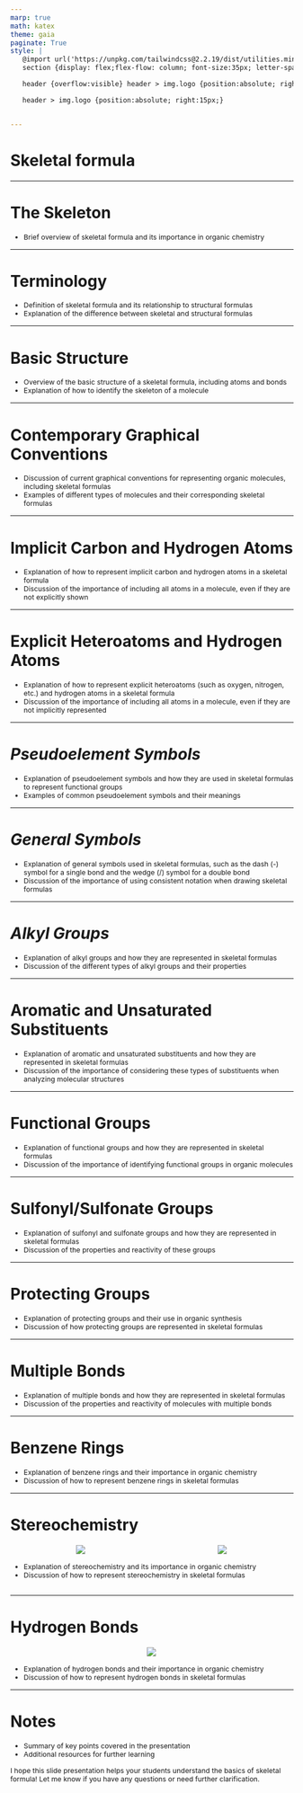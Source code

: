 ```yaml
---
marp: true
math: katex
theme: gaia
paginate: True
style: |
   @import url('https://unpkg.com/tailwindcss@2.2.19/dist/utilities.min.css');
   section {display: flex;flex-flow: column; font-size:35px; letter-spacing:1.4px;}

   header {overflow:visible} header > img.logo {position:absolute; right:15px;}

   header > img.logo {position:absolute; right:15px;}


---
```

<!-- backgroundColor: white -->
<!-- _class: lead -->

 # Skeletal formula

---
<style scoped>p,li {font-size:0.96em}</style>

 # **The Skeleton**
- Brief overview of skeletal formula and its importance in organic chemistry


---
<style scoped>p,li {font-size:0.92em}</style>

 # Terminology
- Definition of skeletal formula and its relationship to structural formulas
- Explanation of the difference between skeletal and structural formulas


---
<style scoped>p,li {font-size:0.92em}</style>

 # Basic Structure
- Overview of the basic structure of a skeletal formula, including atoms and bonds
- Explanation of how to identify the skeleton of a molecule


---
<style scoped>p,li {font-size:0.92em}</style>

 # Contemporary Graphical Conventions
- Discussion of current graphical conventions for representing organic molecules, including skeletal formulas
- Examples of different types of molecules and their corresponding skeletal formulas


---
<style scoped>p,li {font-size:0.92em}</style>

 # Implicit Carbon and Hydrogen Atoms

- Explanation of how to represent implicit carbon and hydrogen atoms in a skeletal formula
- Discussion of the importance of including all atoms in a molecule, even if they are not explicitly shown

---
<style scoped>p,li {font-size:0.92em}</style>

 # Explicit Heteroatoms and Hydrogen Atoms
- Explanation of how to represent explicit heteroatoms (such as oxygen, nitrogen, etc.) and hydrogen atoms in a skeletal formula
- Discussion of the importance of including all atoms in a molecule, even if they are not implicitly represented


---
<style scoped>p,li {font-size:0.92em}</style>

 # _Pseudoelement Symbols_
- Explanation of pseudoelement symbols and how they are used in skeletal formulas to represent functional groups
- Examples of common pseudoelement symbols and their meanings


---
<style scoped>p,li {font-size:0.92em}</style>

 # _General Symbols_
- Explanation of general symbols used in skeletal formulas, such as the dash (-) symbol for a single bond and the wedge (/) symbol for a double bond
- Discussion of the importance of using consistent notation when drawing skeletal formulas


---
<style scoped>p,li {font-size:0.92em}</style>

 # _Alkyl Groups_

- Explanation of alkyl groups and how they are represented in skeletal formulas
- Discussion of the different types of alkyl groups and their properties

---
<style scoped>p,li {font-size:0.92em}</style>

 # Aromatic and Unsaturated Substituents

- Explanation of aromatic and unsaturated substituents and how they are represented in skeletal formulas
- Discussion of the importance of considering these types of substituents when analyzing molecular structures

---
<style scoped>p,li {font-size:0.92em}</style>

 # Functional Groups
- Explanation of functional groups and how they are represented in skeletal formulas
- Discussion of the importance of identifying functional groups in organic molecules


---
<style scoped>p,li {font-size:0.92em}</style>

 # **Sulfonyl/Sulfonate Groups**
- Explanation of sulfonyl and sulfonate groups and how they are represented in skeletal formulas
- Discussion of the properties and reactivity of these groups


---
<style scoped>p,li {font-size:0.92em}</style>

 # **Protecting Groups**
- Explanation of protecting groups and their use in organic synthesis
- Discussion of how protecting groups are represented in skeletal formulas


---
<style scoped>p,li {font-size:0.92em}</style>

 # **Multiple Bonds**
- Explanation of multiple bonds and how they are represented in skeletal formulas
- Discussion of the properties and reactivity of molecules with multiple bonds


---
<style scoped>p,li {font-size:0.92em}</style>

 # Benzene Rings

- Explanation of benzene rings and their importance in organic chemistry
- Discussion of how to represent benzene rings in skeletal formulas

---
<style scoped>p,li {font-size:0.84em}</style>

 # **Stereochemistry**
<div style='flex:1 1 auto; min-height:0;' class="grid grid-cols-8 gap-4">
<div style='display:flex; flex-flow:column; min-height:0;' class="col-span-4">

<div style="display: flex; flex: 1 1 auto; flex-flow: row; min-height: 0"><div style="display: flex; flex: 1 1 auto; justify-content: center;min-height:0;min-width:0; margin-bottom:0.1em;;margin-right:0.15em">
<img style='object-fit: contain; max-height:100%; max-width:100%; background-color: rgba(0,0,0,0);' src='https://upload.wikimedia.org/wikipedia/commons/thumb/4/48/Skeletal_formula_samples_stereochemistry.svg/150px-Skeletal_formula_samples_stereochemistry.svg.png'/>
</div>
<div style="display: flex; flex: 1 1 auto; justify-content: center;min-height:0;min-width:0; margin-bottom:0.1em;;margin-right:0.15em">
<img style='object-fit: contain; max-height:100%; max-width:100%; background-color: rgba(0,0,0,0);' src='https://upload.wikimedia.org/wikipedia/commons/thumb/9/9c/E-Z_notation_in_alkenes.svg/400px-E-Z_notation_in_alkenes.svg.png'/>
</div>
</div>

</div>

<div style='display:flex; flex-flow:column; min-height:0;' class="col-span-4">

- Explanation of stereochemistry and its importance in organic chemistry
- Discussion of how to represent stereochemistry in skeletal formulas
</div>

</div>


---
<style scoped>p,li {font-size:0.88em}</style>

 # Hydrogen Bonds
<div style="display: flex; flex: 1 1 auto; flex-flow: row; min-height: 0"><div style="display: flex; flex: 1 1 auto; justify-content: center;min-height:0;min-width:0; margin-bottom:0.1em;;margin-right:0.15em">
<img style='object-fit: contain; max-height:100%; max-width:100%; background-color: rgba(0,0,0,0);' src='https://upload.wikimedia.org/wikipedia/commons/thumb/b/be/Acetic_Acid_Hydrogenbridge_V.1.svg/220px-Acetic_Acid_Hydrogenbridge_V.1.svg.png'/>
</div>
</div>

- Explanation of hydrogen bonds and their importance in organic chemistry
- Discussion of how to represent hydrogen bonds in skeletal formulas

---
<style scoped>p,li {font-size:0.88em}</style>

 # Notes
- Summary of key points covered in the presentation
- Additional resources for further learning

I hope this slide presentation helps your students understand the basics of skeletal formula! Let me know if you have any questions or need further clarification.
